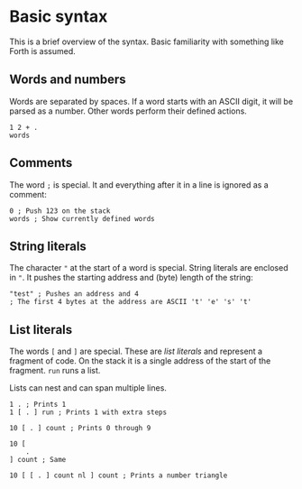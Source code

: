 # Basic syntax

This is a brief overview of the syntax. Basic familiarity with something like
Forth is assumed.

## Words and numbers

Words are separated by spaces. If a word starts with an ASCII digit, it will be
parsed as a number. Other words perform their defined actions.

```
1 2 + .
words
```

## Comments

The word `;` is special. It and everything after it in a line is ignored as a
comment:

```
0 ; Push 123 on the stack
words ; Show currently defined words
```

## String literals

The character `"` at the start of a word is special. String literals are
enclosed in `"`. It pushes the starting address and (byte) length of the string:

```
"test" ; Pushes an address and 4
; The first 4 bytes at the address are ASCII 't' 'e' 's' 't'
```

## List literals

The words `[` and `]` are special. These are *list literals* and represent a
fragment of code. On the stack it is a single address of the start of the
fragment. `run` runs a list.

Lists can nest and can span multiple lines.

```
1 . ; Prints 1
1 [ . ] run ; Prints 1 with extra steps

10 [ . ] count ; Prints 0 through 9

10 [
    .
] count ; Same

10 [ [ . ] count nl ] count ; Prints a number triangle

```
